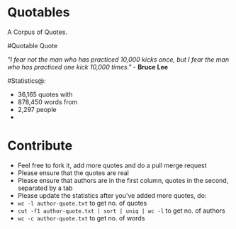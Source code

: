 # Quotables
A Corpus of Quotes.

#Quotable Quote

*"I fear not the man who has practiced 10,000 kicks once, but I fear the man who has practiced one kick 10,000 times."* - **Bruce Lee**

#Statistics@:
 - 36,165 quotes with 
 - 878,450 words from
 - 2,297 people
 - 

# Contribute
- Feel free to fork it, add more quotes and do a pull merge request
- Please ensure that the quotes are real
- Please ensure that authors are in the first column, quotes in the second, separated by a tab
- Please update the statistics after you've added more quotes, do:
 - `wc -l author-quote.txt` to get no. of quotes
 - `cut -f1 author-quote.txt | sort | uniq | wc -l` to get no. of authors 
 - `wc -c author-quote.txt` to get no. of words


